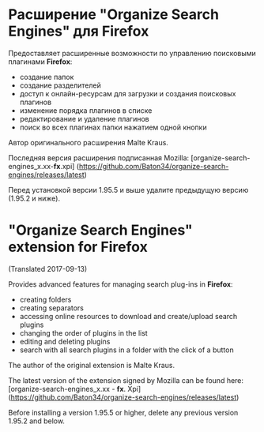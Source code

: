 # Расширение "Organize Search Engines" для Firefox

Предоставляет расширенные возможности по управлению поисковыми плагинами **Firefox**:
* создание папок
* создание разделителей
* доступ к онлайн-ресурсам для загрузки и создания поисковых плагинов
* изменение порядка плагинов в списке
* редактирование и удаление плагинов
* поиск во всех плагинах папки нажатием одной кнопки

Автор оригинального расширения Malte Kraus.

Последняя версия расширения подписанная Mozilla: [organize-search-engines_x.xx-**fx**.xpi] (https://github.com/Baton34/organize-search-engines/releases/latest)

Перед установкой версии 1.95.5 и выше удалите предыдущую версию (1.95.2 и ниже).



# "Organize Search Engines" extension for Firefox
(Translated 2017-09-13)

Provides advanced features for managing search plug-ins in **Firefox**:
* creating folders
* creating separators
* accessing online resources to download and create/upload search plugins
* changing the order of plugins in the list
* editing and deleting plugins
* search with all search plugins in a folder with the click of a button

The author of the original extension is Malte Kraus.

The latest version of the extension signed by Mozilla can be found here: [organize-search-engines_x.xx - **fx**. Xpi] (https://github.com/Baton34/organize-search-engines/releases/latest)

Before installing a version 1.95.5 or higher, delete any previous version 1.95.2 and below.
